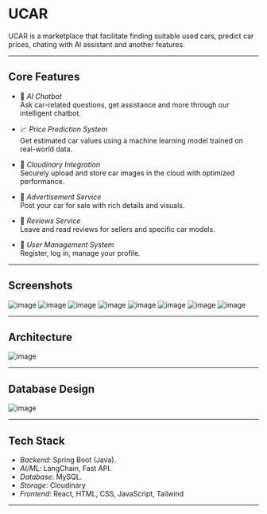 # UCAR

UCAR is a marketplace that facilitate finding suitable used cars, predict car prices, chating with AI assistant and another features.

---

## Core Features

- 💬 *AI Chatbot*  
  Ask car-related questions, get assistance and more through our intelligent chatbot.

- 📈 *Price Prediction System*  
  Get estimated car values using a machine learning model trained on real-world data.

- 📸 *Cloudinary Integration*  
  Securely upload and store car images in the cloud with optimized performance.

- 📢 *Advertisement Service*  
  Post your car for sale with rich details and visuals.

- 📝 *Reviews Service*  
  Leave and read reviews for sellers and specific car models.

- 👤 *User Management System*  
  Register, log in, manage your profile.

---

## Screenshots 

![image](https://github.com/user-attachments/assets/8040fc37-bde7-435a-a4f4-5ed13651a560)
![image](https://github.com/user-attachments/assets/5af881a0-6b2f-4586-a714-a94c235fbeca)
![image](https://github.com/user-attachments/assets/7d8cc039-47ef-410d-a72d-4ac9c25acc8c)
![image](https://github.com/user-attachments/assets/ad877c62-93f1-4f90-858b-d540d1db7fd2)
![image](https://github.com/user-attachments/assets/72e6836b-96ed-4e76-ab7a-b3ec6b94b121)
![image](https://github.com/user-attachments/assets/3f95188e-606d-49c3-a6ba-8899ce205d54)
![image](https://github.com/user-attachments/assets/b7c4f4a5-73b4-4f98-8289-00d93d5e2fcf)
![image](https://github.com/user-attachments/assets/23080866-cfdb-442f-90d9-1641c7211137)


---

## Architecture
![image](https://github.com/user-attachments/assets/d376c8c4-711c-4294-863b-12fa401cb0b9)

---


## Database Design
![image](https://github.com/user-attachments/assets/3534ecdd-7a23-4f93-90df-fcbe0aacba58)

---

## Tech Stack

- *Backend*: Spring Boot (Java).
- *AI/ML*: LangChain, Fast API.
- *Database*: MySQL.
- *Storage*: Cloudinary
- *Frontend*: React, HTML, CSS, JavaScript, Tailwind

---

